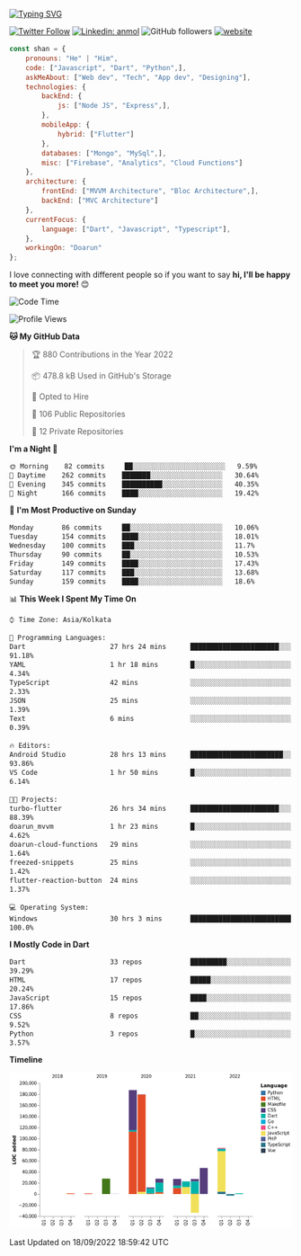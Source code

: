 [![Typing SVG](https://readme-typing-svg.herokuapp.com?lines=Hey%2C+I'm+Shan;I+am+a+Full+Stack+Developer)](https://git.io/typing-svg)

<!-- <img align='right' src="https://media.giphy.com/media/M9gbBd9nbDrOTu1Mqx/giphy.gif" width="230"> -->

[![Twitter Follow](https://img.shields.io/twitter/follow/shan__shaji?style=flat)](https://twitter.com/intent/follow?screen_name=shan__shaji)
[![Linkedin: anmol](https://img.shields.io/badge/shan-shaji?style=flat-square&logo=Linkedin&logoColor=white&link=https://www.linkedin.com/in/shan-shaji/)](https://www.linkedin.com/in/shan-shaji/)
![GitHub followers](https://img.shields.io/github/followers/shan-shaji?label=Follow&style=social)
[![website](https://img.shields.io/badge/Website-46a2f1.svg?&style=flat-square&logo=Google-Chrome&logoColor=white&link=http://shan-shaji.github.io/)](http://shan-shaji.github.io/)




```javascript
const shan = {
    pronouns: "He" | "Him",
    code: ["Javascript", "Dart", "Python",],
    askMeAbout: ["Web dev", "Tech", "App dev", "Designing"],
    technologies: {
        backEnd: {
            js: ["Node JS", "Express",],
        },
        mobileApp: {
            hybrid: ["Flutter"]
        },
        databases: ["Mongo", "MySql",],
        misc: ["Firebase", "Analytics", "Cloud Functions"]
    },
    architecture: {
        frontEnd: ["MVVM Architecture", "Bloc Architecture",],
        backEnd: ["MVC Architecture"]
    },
    currentFocus: {
        language: ["Dart", "Javascript", "Typescript"],
    },
    workingOn: "Doarun"
};
```

I love connecting with different people</b> so if you want to say <b>hi, I'll be happy to meet you more!</b> 😊</em>


<!--START_SECTION:waka-->
![Code Time](http://img.shields.io/badge/Code%20Time-936%20hrs%207%20mins-blue)

![Profile Views](http://img.shields.io/badge/Profile%20Views-4-blue)

**🐱 My GitHub Data** 

> 🏆 880 Contributions in the Year 2022
 > 
> 📦 478.8 kB Used in GitHub's Storage 
 > 
> 💼 Opted to Hire
 > 
> 📜 106 Public Repositories 
 > 
> 🔑 12 Private Repositories  
 > 
**I'm a Night 🦉** 

```text
🌞 Morning    82 commits     ██░░░░░░░░░░░░░░░░░░░░░░░   9.59% 
🌆 Daytime    262 commits    ███████░░░░░░░░░░░░░░░░░░   30.64% 
🌃 Evening    345 commits    ██████████░░░░░░░░░░░░░░░   40.35% 
🌙 Night      166 commits    ████░░░░░░░░░░░░░░░░░░░░░   19.42%

```
📅 **I'm Most Productive on Sunday** 

```text
Monday       86 commits     ██░░░░░░░░░░░░░░░░░░░░░░░   10.06% 
Tuesday      154 commits    ████░░░░░░░░░░░░░░░░░░░░░   18.01% 
Wednesday    100 commits    ███░░░░░░░░░░░░░░░░░░░░░░   11.7% 
Thursday     90 commits     ██░░░░░░░░░░░░░░░░░░░░░░░   10.53% 
Friday       149 commits    ████░░░░░░░░░░░░░░░░░░░░░   17.43% 
Saturday     117 commits    ███░░░░░░░░░░░░░░░░░░░░░░   13.68% 
Sunday       159 commits    ████░░░░░░░░░░░░░░░░░░░░░   18.6%

```


📊 **This Week I Spent My Time On** 

```text
⌚︎ Time Zone: Asia/Kolkata

💬 Programming Languages: 
Dart                     27 hrs 24 mins      ██████████████████████░░░   91.18% 
YAML                     1 hr 18 mins        █░░░░░░░░░░░░░░░░░░░░░░░░   4.34% 
TypeScript               42 mins             ░░░░░░░░░░░░░░░░░░░░░░░░░   2.33% 
JSON                     25 mins             ░░░░░░░░░░░░░░░░░░░░░░░░░   1.39% 
Text                     6 mins              ░░░░░░░░░░░░░░░░░░░░░░░░░   0.39%

🔥 Editors: 
Android Studio           28 hrs 13 mins      ███████████████████████░░   93.86% 
VS Code                  1 hr 50 mins        █░░░░░░░░░░░░░░░░░░░░░░░░   6.14%

🐱‍💻 Projects: 
turbo-flutter            26 hrs 34 mins      ██████████████████████░░░   88.39% 
doarun_mvvm              1 hr 23 mins        █░░░░░░░░░░░░░░░░░░░░░░░░   4.62% 
doarun-cloud-functions   29 mins             ░░░░░░░░░░░░░░░░░░░░░░░░░   1.64% 
freezed-snippets         25 mins             ░░░░░░░░░░░░░░░░░░░░░░░░░   1.42% 
flutter-reaction-button  24 mins             ░░░░░░░░░░░░░░░░░░░░░░░░░   1.37%

💻 Operating System: 
Windows                  30 hrs 3 mins       █████████████████████████   100.0%

```

**I Mostly Code in Dart** 

```text
Dart                     33 repos            █████████░░░░░░░░░░░░░░░░   39.29% 
HTML                     17 repos            █████░░░░░░░░░░░░░░░░░░░░   20.24% 
JavaScript               15 repos            ████░░░░░░░░░░░░░░░░░░░░░   17.86% 
CSS                      8 repos             ██░░░░░░░░░░░░░░░░░░░░░░░   9.52% 
Python                   3 repos             █░░░░░░░░░░░░░░░░░░░░░░░░   3.57%

```


**Timeline**

![Chart not found](https://raw.githubusercontent.com/shan-shaji/shan-shaji/master/charts/bar_graph.png) 


 Last Updated on 18/09/2022 18:59:42 UTC
<!--END_SECTION:waka-->

